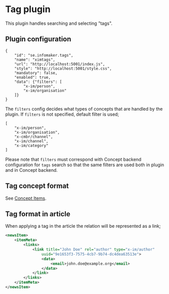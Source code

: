 # Tag plugin
This plugin handles searching and selecting "tags".

## Plugin configuration
```
{
    "id": "se.infomaker.tags",
    "name": "ximtags",
    "url": "http://localhost:5001/index.js",
    "style": "http://localhost:5001/style.css",
    "mandatory": false,
    "enabled": true,
    "data": {"filters": [
        "x-im/person",
        "x-im/organisation"
    ]}
}
```

The `filters` config decides what types of concepts that are handled by the plugin. If `filters` is not specified,
default filter is used;

```
[
    "x-im/person",
    "x-im/organisation",
    "x-cmbr/channel",
    "x-im/channel",
    "x-im/category"
]
```

Please note that `filters` must correspond with Concept backend configuration for `tags` search so that the same
filters are used both in plugin and in Concept backend.

## Tag concept format
See [Concept Items](https://github.com/Infomaker/writer-format/tree/master/newsml/conceptitem).

## Tag format in article
When applying a tag in the article the relation will be represented as a link;
```xml
<newsItem>
    <itemMeta>
        <links>
            <link title="John Doe" rel="author" type="x-im/author"
                uuid="9e1653f3-7575-4cb7-9b74-dc4dea63513e">
                <data>
                    <email>john.doe@example.org</email>
                </data>
            </link>
        </links>
    </itemMeta>
</newsItem>
```